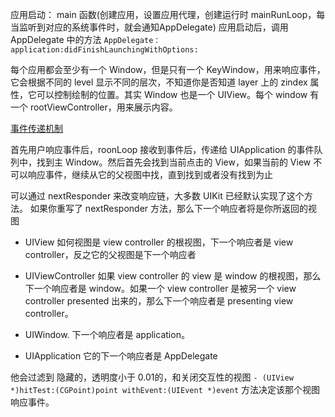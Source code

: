 应用启动：
main 函数(创建应用，设置应用代理，创建运行时 mainRunLoop，每当监听到对应的系统事件时，就会通知AppDelegate)
应用启动后，调用 AppDelegate 中的方法
`AppDelegate：application:didFinishLaunchingWithOptions:`
     
每个应用都会至少有一个 Window，但是只有一个 KeyWindow，用来响应事件，它会根据不同的 level 显示不同的层次，不知道你是否知道 layer 上的 zindex 属性，它可以控制绘制的位置。其实 Window 也是一个 UIView。每个 window 有一个 rootViewController，用来展示内容。
     
[事件传递机制](https://developer.apple.com/library/content/documentation/EventHandling/Conceptual/EventHandlingiPhoneOS/index.html#//apple_ref/doc/uid/TP40009541)

首先用户响应事件后，roonLoop 接收到事件后，传递给 UIApplication 的事件队列中，找到主 Window。然后首先会找到当前点击的 View，如果当前的 View 不可以响应事件，继续从它的父视图中找，直到找到或者没有找到为止

可以通过 nextResponder 来改变响应链，大多数 UIKit 已经默认实现了这个方法。
如果你重写了 nextResponder 方法，那么下一个响应者将是你所返回的视图
     
- UIView
如何视图是 view controller 的根视图，下一个响应者是 view controller，反之它的父视图是下一个响应者

- UIViewController
如果 view controller 的 view 是 window 的根视图，那么下一个响应者是 window。如果一个 view controller 是被另一个 view controller presented 出来的，那么下一个响应者是 presenting view controller。

- UIWindow. 
下一个响应者是 application。
     
- UIApplication
它的下一个响应者是 AppDelegate

他会过滤到 隐藏的，透明度小于 0.01的，和关闭交互性的视图
`- (UIView *)hitTest:(CGPoint)point withEvent:(UIEvent *)event` 方法决定该那个视图响应事件。
